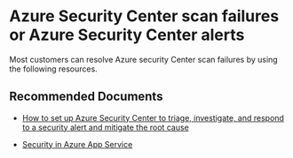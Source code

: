 <properties
  pagetitle="Azure Security Center scan failures or Azure Security Center alerts"
  service=""
  resource=""
  ms.author="shrahman"
  selfhelptype="Generic"
  supporttopicids="32784810"
  productpesids="14748"
  cloudenvironments="public, fairfax, mooncake, blackforest, ussec, usnat"
  disableclouds=""
  articleid="e3b88046-8891-4992-ad5a-6977cd57f968"
  ownershipid="Compute_AppService" />
# Azure Security Center scan failures or Azure Security Center alerts

Most customers can resolve Azure security Center scan failures by using the following resources.

## **Recommended Documents**

* [How to set up Azure Security Center to triage, investigate, and respond to a security alert and mitigate the root cause](https://docs.microsoft.com/azure/security-center/tutorial-security-incident?WT.mc_id=Portal-Microsoft_Azure_Support)

* [Security in Azure App Service](https://docs.microsoft.com/azure/app-service/overview-security)
